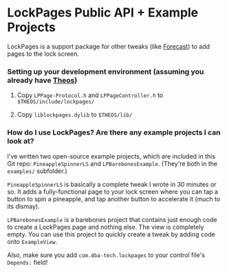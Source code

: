 LockPages Public API + Example Projects
=======================================

LockPages is a support package for other tweaks (like [Forecast](https://cydia.angelxwind.net/dba-tech/?page/com.dba-tech.forecast)) to add pages to the lock screen.

### Setting up your development environment (assuming you already have [Theos](https://github.com/theos/theos))

1. Copy `LPPage-Protocol.h` and `LPPageController.h` to `$THEOS/include/lockpages/`

1. Copy `liblockpages.dylib` to `$THEOS/lib/`

### How do I use LockPages? Are there any example projects I can look at?

I've written two open-source example projects, which are included in this Git repo: `PineappleSpinnerLS` and `LPBarebonesExample`. (They're both in the `examples/` subfolder.)

`PineappleSpinnerLS` is basically a complete tweak I wrote in 30 minutes or so. It adds a fully-functional page to your lock screen where you can tap a button to spin a pineapple, and tap another button to accelerate it (much to its dismay).

`LPBarebonesExample` is a barebones project that contains just enough code to create a LockPages page and nothing else. The view is completely empty. You can use this project to quickly create a tweak by adding code onto `ExampleView`.

Also, make sure you add `com.dba-tech.lockpages` to your control file's `Depends:` field!